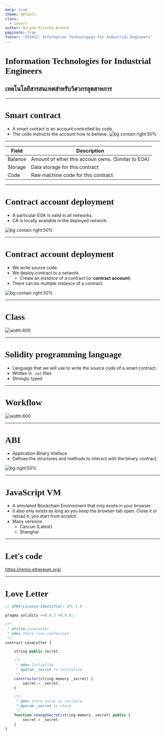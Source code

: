 ```yaml
---
marp: true
theme: default
class:
  - invert
author: Nirand Pisutha-Arnond
paginate: true
footer: "255411: Information Technologies for Industrial Engineers"
---
```


<style>
@import url('https://fonts.googleapis.com/css2?family=Prompt:ital,wght@0,100;0,300;0,400;0,700;1,100;1,300;1,400;1,700&display=swap');

    :root {
    font-family: Prompt;
    --hl-color: #D57E7E;
}
h1 {
  font-family: Prompt
}
</style>

# Information Technologies for Industrial Engineers

## เทคโนโลยีสารสนเทศสำหรับวิศวกรอุตสาหการ

---

# Smart contract

- A smart contact is an account controlled by code.
- The code instructs the account how to behave.
  ![bg contain right:50%](./img/sc.jpg)

---

| Field   | Description                                        |
| ------- | -------------------------------------------------- |
| Balance | Amount of ether this accoun owns. (Similar to EOA) |
| Storage | Data storage for this contract                     |
| Code    | Raw machine code for this contract                 |

---

# Contract account deployment

- A particular EOA is valid in all networks.
- CA is locally available in the deployed network.

![bg contain right:50%](./img/sc3.jpg)

---

# Contract account deployment

- We write source code.
- We deploy contract to a network.
  - Create an _instance_ of a contract (or **contract account**)
- There can be multiple instance of a contract.

![bg contain right:50%](./img/sc4.jpg)

---

# Class

![width:600](./img/class.jpg)

---

# Solidity programming language

- Language that we will use to write the source code of a smart contract.
- Written in `.sol` files
- Strongly typed

---

# Workflow

![width:600](./img/solidity1.jpg)

---

# ABI

- Application Binary Inteface
- Defines the structures and methods to interact with the binary contract.

![bg right:50%](./img/solidity2.jpg)

---

# JavaScript VM

- A simulated Blockchain Environment that only exists in your browser.
- It also only exists as long as you keep the browser-tab open. Close it or reload it, you start from scratch.
- Many versions
  - Cancun (Latest)
  - Shanghai

---

# Let's code

https://remix.ethereum.org/

---

# Love Letter

```js
// SPDX-License-Identifier: GPL-3.0

pragma solidity >=0.8.2 <0.9.0;

/**
 * @title LoveLetter
 * @dev Store love confession
 */
contract LoveLetter {

    string public secret;

    /**
     * @dev Initialize
     * @param _secret to initialize
     */
    constructor(string memory _secret) {
        secret = _secret;
    }

    /**
     * @dev Store value in variable
     * @param _secret to store
     */
    function changeSecret(string memory _secret) public {
        secret = _secret;
    }
}

```
